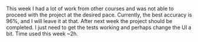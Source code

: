 This week I had a lot of work from other courses and was not able to proceed with the project at the desired pace. Currently, the best accuracy is 96%, and I will leave it at that. 
After next week the project should be completed. I just need to get the tests working and perhaps change the UI a bit. Time used this week ~2h.
